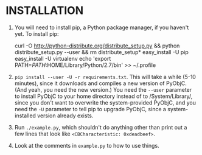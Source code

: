 INSTALLATION
============

1. You will need to install pip, a Python package manager, if you haven't yet.  To install pip:

    curl -O http://python-distribute.org/distribute_setup.py && python distribute_setup.py --user && rm distribute_setup*
    easy_install -U pip
    easy_install -U virtualenv
    echo 'export PATH=$PATH:$HOME/Library/Python/2.7/bin' >> ~/.profile

2. `pip install --user -U -r requirements.txt`. This will take a while
   (5-10 minutes), since it downloads and compiles a new version of
   PyObjC. (And yeah, you need the new version.)  You need the
   `--user` parameter to install PyObjC to your home directory instead
   of to /System/Library/, since you don't want to overwrite the
   system-provided PyObjC, and you need the `-U` parameter to tell pip
   to upgrade PyObjC, since a system-installed version already exists.

3. Run `./example.py`, which shouldn't do anything other than print out
   a few lines that look like `<CBCharacteristic: 0xdeadbeef>`.

4. Look at the comments in `example.py` to how to use things.
